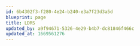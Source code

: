 ```yaml
---
id: 6b4302f3-f280-4e24-b240-e3a7f23d3a5d
blueprint: page
title: LDRS
updated_by: a9f94671-5326-4e29-b4b7-dc81846f466c
updated_at: 1669561276
---
```

